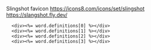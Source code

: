 Slingshot favicon
https://icons8.com/icons/set/slingshot
https://slangshot.fly.dev/

      <div><%= word.definitions[0] %></div>
      <div><%= word.definitions[1] %></div>
      <div><%= word.definitions[2] %></div>
      <div><%= word.definitions[3] %></div>